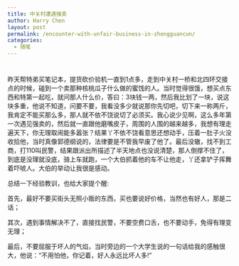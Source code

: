 ```yaml
---
title: 中关村遭遇强卖
author: Harry Chen
layout: post
permalink: /encounter-with-unfair-business-in-zhongguancun/
categories:
  - 随笔
---
```

# 

昨天帮特弟买笔记本，提货砍价验机一直到1点多，走到中关村一桥和北四环交接点的时候，碰到一个卖那种核桃瓜子什么做的蜜饯的人。当时觉得很饿，想买点东西和特第一起吃，就问那人什么价，答曰：3块钱一两，然后我比划了一块，说这块多重，他说不知道，问要不要，我看没多少就说那你先切吧，切下来一称两斤，我肯定不能买那么多，那人就不依不饶说切了必须买。我心说少见啊，这么多年第一次遇见强卖的，然后就一直跟他磨嘴皮子，周围的人围的越来越多，我想有理走遍天下，你无理取闹能多嚣张？结果丫不依不饶看意思还想动手，压着一肚子火没收拾他，当时真像郭德纲说的，法律要是不管我早废了他了。最后没辙，找不到工商，打110叫民警，结果跟派出所描述了半天地点也没说清楚，那人倒撑不住了，到底是没理就没底，骑上车就跑，一个大伯抓着他的车不让他走，丫还拿铲子挥舞着吓唬人。大伯的举动让我很是感动。

总结一下经验教训，也给大家提个醒:

首先，最好不要买街头无照小贩的东西，买也要说好价格，当然也有好人，那是二话；

其次，遇到事情解决不了，直接找民警，不要空费口舌，也不要动手，免得有理变无理；

最后，不要屈服于坏人的气焰，当时旁边的一个大学生说的一句话给我的感触很大，他说：“不用怕他，你记着，好人永远比坏人多!”